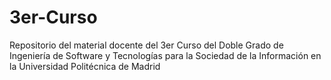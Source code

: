 # 3er-Curso
Repositorio del material docente del 3er Curso del Doble Grado de Ingeniería de Software y Tecnologías para la Sociedad de la Información en la Universidad Politécnica de Madrid
